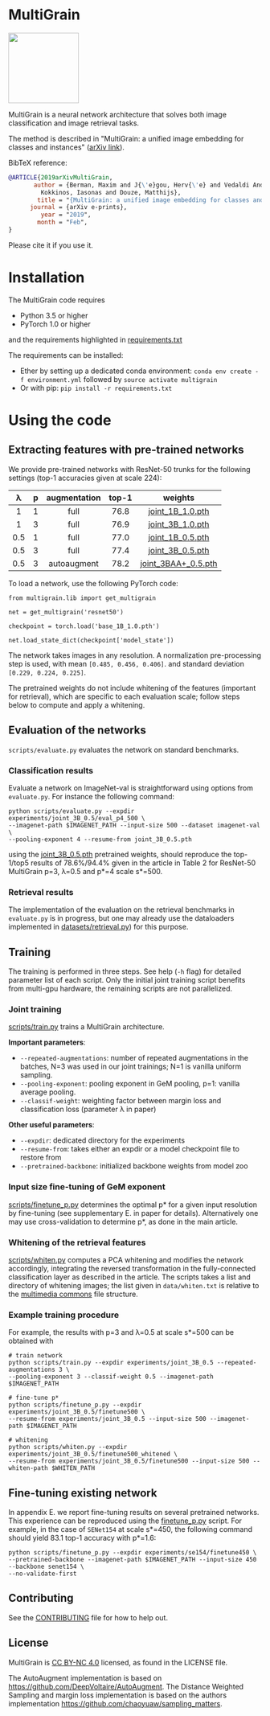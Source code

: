 # MultiGrain

<img src="https://user-images.githubusercontent.com/5989894/55801088-8f497280-5ad5-11e9-8759-310cd1da41f4.jpg" height="140">

MultiGrain is a neural network architecture that solves both image classification and image retrieval tasks.

The method is described in "MultiGrain: a unified image embedding for classes and instances" ([arXiv link](https://arxiv.org/abs/1902.05509)). 

BibTeX reference:
```bibtex
@ARTICLE{2019arXivMultiGrain,
       author = {Berman, Maxim and J{\'e}gou, Herv{\'e} and Vedaldi Andrea and
         Kokkinos, Iasonas and Douze, Matthijs},
        title = "{MultiGrain: a unified image embedding for classes and instances}",
      journal = {arXiv e-prints},
         year = "2019",
        month = "Feb",
}
```
Please cite it if you use it. 

# Installation

The MultiGrain code requires
* Python 3.5 or higher
* PyTorch 1.0 or higher

and the requirements highlighted in [requirements.txt](requirements.txt)

The requirements can be installed:
* Ether by setting up a dedicated conda environment: `conda env create -f environment.yml` followed by `source activate multigrain`
* Or with pip: `pip install -r requirements.txt`

# Using the code 

## Extracting features with pre-trained networks

We provide pre-trained networks with ResNet-50 trunks for the following settings (top-1 accuracies given at scale 224):

|  λ  | p | augmentation | top-1 |                                         weights                                         |
|:---:|:-:|:------------:|:-----:|:---------------------------------------------------------------------------------------:|
|  1  | 1 |     full     |  76.8 |   [joint_1B_1.0.pth](https://dl.fbaipublicfiles.com/multigrain/multigrain_models/joint_1B_1.0.pth)  |
|  1  | 3 |     full     |  76.9 |   [joint_3B_1.0.pth](https://dl.fbaipublicfiles.com/multigrain/multigrain_models/joint_3B_1.0.pth)  |
| 0.5 | 1 |     full     |  77.0 |   [joint_1B_0.5.pth](https://dl.fbaipublicfiles.com/multigrain/multigrain_models/joint_1B_0.5.pth)  |
| 0.5 | 3 |     full     |  77.4 |   [joint_3B_0.5.pth](https://dl.fbaipublicfiles.com/multigrain/multigrain_models/joint_3B_0.5.pth)  |
| 0.5 | 3 |  autoaugment |  78.2 | [joint_3BAA+_0.5.pth](https://dl.fbaipublicfiles.com/multigrain/multigrain_models/joint_3BAA+_0.5.pth) |

To load a network, use the following PyTorch code: 

```
from multigrain.lib import get_multigrain

net = get_multigrain('resnet50')

checkpoint = torch.load('base_1B_1.0.pth')

net.load_state_dict(checkpoint['model_state'])
```
The network takes images in any resolution. 
A normalization pre-processing step is used, with mean `[0.485, 0.456, 0.406]`. 
and standard deviation `[0.229, 0.224, 0.225]`. 

The pretrained weights do not include whitening of the features (important for retrieval), which are specific to each evaluation scale; follow steps below to compute and apply a whitening. 

## Evaluation of the networks

`scripts/evaluate.py` evaluates the network on standard benchmarks.

### Classification results

Evaluate a network on ImageNet-val is straightforward using options from `evaluate.py`. For instance the following command:
```
python scripts/evaluate.py --expdir experiments/joint_3B_0.5/eval_p4_500 \
--imagenet-path $IMAGENET_PATH --input-size 500 --dataset imagenet-val \
--pooling-exponent 4 --resume-from joint_3B_0.5.pth
```
using the [joint_3B_0.5.pth](https://dl.fbaipublicfiles.com/multigrain/multigrain_models/joint_3B_0.5.pth) pretrained weights, should reproduce the top-1/top5 results of 78.6%/94.4% given in the article in Table 2 for ResNet-50 MultiGrain p=3, λ=0.5 and p*=4 scale s*=500.

### Retrieval results
The implementation of the evaluation on the retrieval benchmarks in `evaluate.py` is in progress, but one may already use the dataloaders
 implemented in [datasets/retrieval.py](multigrain/datasets/retrieval.py)) for this purpose.
 

## Training 

The training is performed in three steps. See help (`-h` flag) for detailed parameter list of each script.
Only the initial joint training script benefits from multi-gpu hardware, the remaining scripts are not parallelized.

### Joint training

[scripts/train.py](scripts/train.py) trains a MultiGrain architecture.

__Important parameters__:
* `--repeated-augmentations`: number of repeated augmentations in the batches, N=3 was used in our joint trainings; N=1 is vanilla uniform sampling.
* `--pooling-exponent`: pooling exponent in GeM pooling, p=1: vanilla average pooling.
* `--classif-weight`: weighting factor between margin loss and classification loss (parameter λ in paper)


__Other useful parameters__:
* `--expdir`: dedicated directory for the experiments
* `--resume-from`: takes either an expdir or a model checkpoint file to restore from
* `--pretrained-backbone`: initialized backbone weights from model zoo
   

### Input size fine-tuning of GeM exponent

[scripts/finetune_p.py](scripts/finetune_p.py) determines the optimal p\* for a given input resolution by fine-tuning (see supplementary E. in paper for details).
Alternatively one may use cross-validation to determine p\*, as done in the main article.

### Whitening of the retrieval features
[scripts/whiten.py](scripts/whiten.py) computes a PCA whitening and modifies the network accordingly, 
integrating the reversed transformation in the fully-connected classification layer as described in the article.
The scripts takes a list and directory of whitening images; the list given in `data/whiten.txt` is relative to the [multimedia commons](http://mmcommons.org/) file structure.


### Example training procedure
For example, the results with p=3 and λ=0.5 at scale s*=500 can be obtained with

```
# train network
python scripts/train.py --expdir experiments/joint_3B_0.5 --repeated-augmentations 3 \
--pooling-exponent 3 --classif-weight 0.5 --imagenet-path $IMAGENET_PATH

# fine-tune p*
python scripts/finetune_p.py --expdir experiments/joint_3B_0.5/finetune500 \
--resume-from experiments/joint_3B_0.5 --input-size 500 --imagenet-path $IMAGENET_PATH

# whitening 
python scripts/whiten.py --expdir experiments/joint_3B_0.5/finetune500_whitened \
--resume-from experiments/joint_3B_0.5/finetune500 --input-size 500 --whiten-path $WHITEN_PATH
```


## Fine-tuning existing network

In appendix E. we report fine-tuning results on several pretrained networks. 
This experience can be reproduced using the [finetune_p.py](multigrain/datasets/finetune_p.py) script.
For example, in the case of `SENet154` at scale s*=450, the following command should yield 83.1 top-1 accuracy with p*=1.6:
```
python scripts/finetune_p.py --expdir experiments/se154/finetune450 \
--pretrained-backbone --imagenet-path $IMAGENET_PATH --input-size 450 --backbone senet154 \
--no-validate-first
```


## Contributing
See the [CONTRIBUTING](CONTRIBUTING.md) file for how to help out.

## License
MultiGrain is [CC BY-NC 4.0](https://creativecommons.org/licenses/by-nc/4.0/) licensed, as found in the LICENSE file.

The AutoAugment implementation is based on https://github.com/DeepVoltaire/AutoAugment.
The Distance Weighted Sampling and margin loss implementation is based on the authors implementation 
https://github.com/chaoyuaw/sampling_matters.
